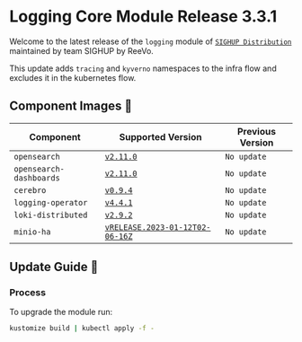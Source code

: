 # Logging Core Module Release 3.3.1

Welcome to the latest release of the `logging` module of [`SIGHUP Distribution`](https://github.com/sighupio/fury-distribution) maintained by team SIGHUP by ReeVo.

This update adds `tracing` and `kyverno` namespaces to the infra flow and excludes it in the kubernetes flow.

## Component Images 🚢

| Component               | Supported Version                                                                                   | Previous Version |
| ----------------------- | --------------------------------------------------------------------------------------------------- | ---------------- |
| `opensearch`            | [`v2.11.0`](https://github.com/opensearch-project/OpenSearch/releases/tag/2.11.0)                   | `No update`      |
| `opensearch-dashboards` | [`v2.11.0`](https://github.com/opensearch-project/OpenSearch-Dashboards/releases/tag/2.11.0)        | `No update`      |
| `cerebro`               | [`v0.9.4`](https://github.com/lmenezes/cerebro/releases/tag/v0.9.4)                                 | `No update`      |
| `logging-operator`      | [`v4.4.1`](https://github.com/kube-logging/logging-operator/releases/tag/4.4.1)                     | `No update`      |
| `loki-distributed`      | [`v2.9.2`](https://github.com/grafana/loki/releases/tag/v2.9.2)                                     | `No update`      |
| `minio-ha`              | [`vRELEASE.2023-01-12T02-06-16Z`](https://github.com/minio/minio/tree/RELEASE.2023-01-12T02-06-16Z) | `No update`      |

## Update Guide 🦮

### Process

To upgrade the module run:

```bash
kustomize build | kubectl apply -f -
```




